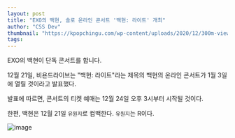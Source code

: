 ```yaml
---
layout: post
title: "EXO의 백현, 솔로 온라인 콘서트 '백현: 라이트' 개최"
author: "CSS Dev"
thumbnail: "https://kpopchingu.com/wp-content/uploads/2020/12/300m-views-57-1-890x512.png"
tags: 
---
```



EXO의 백현이 단독 콘서트를 합니다.

12월 21일, 비욘드라이브는 "백현: 라이트"라는 제목의 백현의 온라인 콘서트가 1월 3일에 열릴 것이라고 발표했다.

발표에 따르면, 콘서트의 티켓 예매는 12월 24일 오후 3시부터 시작될 것이다.

한편, 백현은 12월 21일 `유원지`로 컴백한다. `유원지`는 R이다.

![image](https://kpopchingu.com/wp-content/uploads/2020/12/3-2.png)